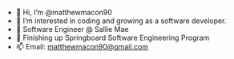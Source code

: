 - 👋 Hi, I’m @matthewmacon90
- 👀 I’m interested in coding and growing as a software developer.
- 🌱 Software Engineer @ Sallie Mae
- 💞️ Finishing up Springboard Software Engineering Program
- 📫 Email: matthewmacon90@gmail.com

<!---
matthewmacon90/matthewmacon90 is a ✨ special ✨ repository because its `README.md` (this file) appears on your GitHub profile.
You can click the Preview link to take a look at your changes.
--->
